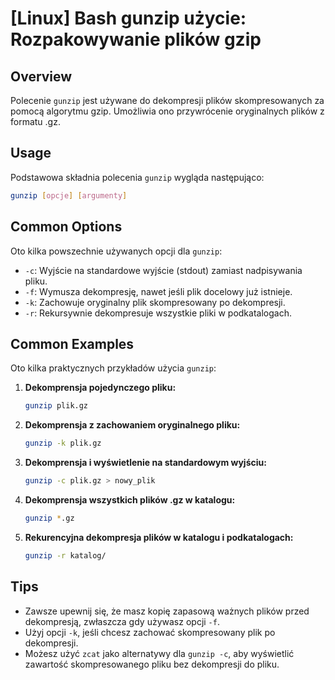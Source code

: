 # [Linux] Bash gunzip użycie: Rozpakowywanie plików gzip

## Overview
Polecenie `gunzip` jest używane do dekompresji plików skompresowanych za pomocą algorytmu gzip. Umożliwia ono przywrócenie oryginalnych plików z formatu .gz.

## Usage
Podstawowa składnia polecenia `gunzip` wygląda następująco:

```bash
gunzip [opcje] [argumenty]
```

## Common Options
Oto kilka powszechnie używanych opcji dla `gunzip`:

- `-c`: Wyjście na standardowe wyjście (stdout) zamiast nadpisywania pliku.
- `-f`: Wymusza dekompresję, nawet jeśli plik docelowy już istnieje.
- `-k`: Zachowuje oryginalny plik skompresowany po dekompresji.
- `-r`: Rekursywnie dekompresuje wszystkie pliki w podkatalogach.

## Common Examples
Oto kilka praktycznych przykładów użycia `gunzip`:

1. **Dekomprensja pojedynczego pliku:**
   ```bash
   gunzip plik.gz
   ```

2. **Dekomprensja z zachowaniem oryginalnego pliku:**
   ```bash
   gunzip -k plik.gz
   ```

3. **Dekomprensja i wyświetlenie na standardowym wyjściu:**
   ```bash
   gunzip -c plik.gz > nowy_plik
   ```

4. **Dekomprensja wszystkich plików .gz w katalogu:**
   ```bash
   gunzip *.gz
   ```

5. **Rekurencyjna dekompresja plików w katalogu i podkatalogach:**
   ```bash
   gunzip -r katalog/
   ```

## Tips
- Zawsze upewnij się, że masz kopię zapasową ważnych plików przed dekompresją, zwłaszcza gdy używasz opcji `-f`.
- Użyj opcji `-k`, jeśli chcesz zachować skompresowany plik po dekompresji.
- Możesz użyć `zcat` jako alternatywy dla `gunzip -c`, aby wyświetlić zawartość skompresowanego pliku bez dekompresji do pliku.